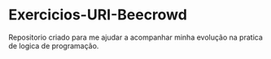 # Exercicios-URI-Beecrowd
Repositorio criado para me ajudar a acompanhar minha evolução na pratica de logica de programação.
